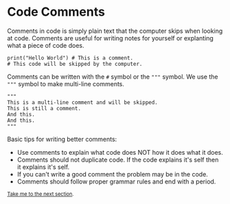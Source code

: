 # Code Comments

Comments in code is simply plain text that the computer skips when looking at code. Comments are useful for writing notes for yourself or explanting what a piece of code does.

```python3
print("Hello World") # This is a comment.
# This code will be skipped by the computer.
```

Comments can be written with the `#` symbol or the `"""` symbol. We use the `"""` symbol to make multi-line comments.

```python3
"""
This is a multi-line comment and will be skipped.
This is still a comment.
And this.
And this.
"""
```

Basic tips for writing better comments:

- Use comments to explain what code does NOT how it does what it does.
- Comments should not duplicate code. If the code explains it's self then it explains it's self.
- If you can't write a good comment the problem may be in the code.
- Comments should follow proper grammar rules and end with a period.

<sub>[Take me to the next section](https://github.com/TigardHighComputerScience/Python1Course/tree/main/references/7-boolean-if-logical-operators).</sub>

